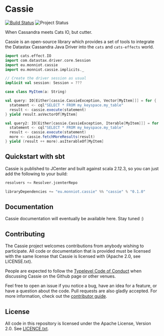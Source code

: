 # Cassie

[![Build Status](https://travis-ci.org/fmonniot/cassie.svg?branch=master)](https://travis-ci.org/fmonniot/cassie)
![Project Status](https://img.shields.io/badge/project%20status-experimental-yellowgreen.svg)

When Cassandra meets Cats IO, but cutter.

Cassie is an open-source library which provides a set of tools
to integrate the Datastax Cassandra Java Driver into
the `cats` and `cats-effects` world.

```scala
import cats.effect.IO
import com.datastax.driver.core.Session
import eu.monniot.cassie
import eu.monniot.cassie.implicits._

// Create the driver session as usual
implicit val session: Session = ???

case class MyItem(a: String)

val query: IO[Either[cassie.CassieException, Vector[MyItem]]] = for {
  statement <- cql"SELECT * FROM my_keyspace.my_table"
  result <- cassie.execute(statement)
} yield result.asVectorOf[MyItem]

val query2: IO[Either[cassie.CassieException, Iterable[MyItem]]] = for {
  statement <- cql"SELECT * FROM my_keyspace.my_table"
  result <- cassie.execute(statement)
  more <- cassie.fetchMoreResults(result)
} yield (result ++ more).asIterableOf[MyItem]
```

## Quickstart with sbt

Cassie is published to JCenter and built against scala 2.12.3,
 so you can just add the following to your build:

```scala
resolvers += Resolver.jcenterRepo

libraryDependencies += "eu.monniot.cassie" %% "cassie" % "0.1.0"
```

## Documentation

Cassie documentation will eventually be available here. Stay tuned :)

## Contributing

The Cassie project welcomes contributions from anybody wishing to
participate.  All code or documentation that is provided must be
licensed with the same license that Cassie is licensed with (Apache
2.0, see LICENSE.txt).

People are expected to follow the
[Typelevel Code of Conduct](https://typelevel.org/conduct.html) when
discussing Cassie on the Github page or other venues.

Feel free to open an issue if you notice a bug, have an idea for a
feature, or have a question about the code. Pull requests are also
gladly accepted. For more information, check out the
[contributor guide](CONTRIBUTING.md).

## License

All code in this repository is licensed under the Apache License,
Version 2.0.  See [LICENCE.txt](LICENSE.txt).
